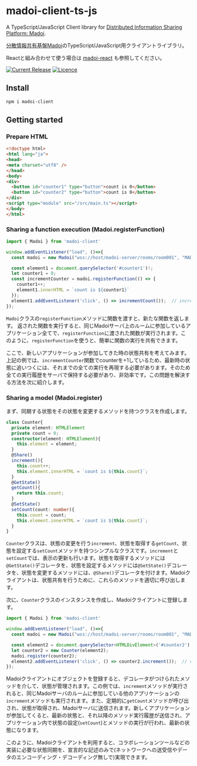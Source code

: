 # madoi-client-ts-js

A TypeScript/JavaScript Client library for <a href="https://github.com/kcg-edu-future-lab/madoi">Distributed Information Sharing Platform: Madoi</a>.

<a href="https://github.com/kcg-edu-future-lab/madoi">分散情報共有基盤Madoi</a>のTypeScript/JavaScript用クライアントライブラリ。

Reactと組み合わせて使う場合は <a href="https://github.com/kcg-edu-future-lab/madoi-client-react">madoi-react</a> も参照してください。

[![Current Release](https://img.shields.io/npm/v/madoi-client.svg)](https://www.npmjs.com/package/madoi-client)
[![Licence](https://img.shields.io/github/license/kcg-edu-future-lab/madoi-client-ts-js.svg)](https://github.com/kcg-edu-future-lab/madoi-client-ts-js/blob/master/LICENSE)

## Install

```bash
npm i madoi-client
```

## Getting started

### Prepare HTML

```html
<!doctype html>
<html lang="ja">
<head>
<meta charset="utf8" />
</head>
<body>
<div>
  <button id="counter1" type="button">count is 0</button>
  <button id="counter2" type="button">count is 0</button>
</div>
<script type="module" src="/src/main.ts"></script>
</body>
</html>
```


### Sharing a function execution (Madoi.registerFunction)

```ts
import { Madoi } from 'madoi-client'

window.addEventListener("load", ()=>{
  const madoi = new Madoi("wss://host/madoi-server/rooms/room001", "MADOI_API_KEY");

  const element1 = document.querySelector('#counter1')!;
  let counter1 = 0;
  const incrementCounter = madoi.registerFunction(() => {
    counter1++;
    element1.innerHTML = `count is ${counter1}`
  });
  element1.addEventListener('click', () => incrementCount());  // incrementCounter is executed at all applications joining same room.
});
```

`Madoi`クラスの`registerFunction`メソッドに関数を渡すと、新たな関数を返します。
返された関数を実行すると、同じMadoiサーバ上のルームに参加しているアプリケーション全てで、`registerFunction`に渡された関数が実行されます。このように、`registerFunction`を使うと、簡単に関数の実行を共有できます。

ここで、新しいアプリケーションが参加してきた時の状態共有を考えてみます。上記の例では、`incrementCounter`関数でcounterを+1しているため、最新時の状態に追いつくには、それまでの全ての実行を再現する必要があります。そのため全ての実行履歴をサーバで保持する必要があり、非効率です。この問題を解決する方法を次に紹介します。

### Sharing a model (Madoi.register)

まず、同期する状態をその状態を変更するメソッドを持つクラスを作成します。

```ts
class Counter{
  private element: HTMLElement
  private count = 0;
  constructor(element: HTMLElement){
    this.element = element;
  }
  @Share()
  increment(){
    this.count++;
    this.element.innerHTML = `count is ${this.count}`;
  }
  @GetState()
  getCount(){
    return this.count;
  }
  @SetState()
  setCount(count: number){
    this.count = count;
    this.element.innerHTML = `count is ${this.count}`;
  }
}
```

`Counter`クラスは、状態の変更を行う`increment`、状態を取得する`getCount`、状態を設定する`setCount`メソッドを持つシンプルなクラスです。`increment`と`setCount`では、表示の更新も行います。状態を取得するメソッドには`@GetState()`デコレータを、状態を設定するメソッドには`@SetState()`デコレータを、状態を変更するメソッドには、`@Share()`デコレータを付けます。Madoiクライアントは、状態共有を行うために、これらのメソッドを適切に呼び出します。

次に、`Counter`クラスのインスタンスを作成し、Madoiクライアントに登録します。

```ts
import { Madoi } from 'madoi-client'

window.addEventListener("load", ()=>{
  const madoi = new Madoi("wss://host/madoi-server/rooms/room001", "MADOI_API_KEY");

  const element2 = document.querySelector<HTMLDivElement>('#counter2')!;
  let counter2 = new Counter(element2);
  madoi.register(counter2);
  element2.addEventListener('click', () => counter2.increment());  // counter2.increment() is executed at all applications joining same room.
});
```

Madoiクライアントにオブジェクトを登録すると、デコレータがつけられたメソッドを介して、状態が管理されます。この例では、`increment`メソッドが実行されると、同じMadoiサーバのルームに参加している他のアプリケーションの`increment`メソッドも実行されます。また、定期的に`getCount`メソッドが呼び出され、状態が取得され、Madoiサーバに送信されます。新しくアプリケーションが参加してくると、最新の状態と、それ以降のメソッド実行履歴が送信され、アプリケーション内で状態の設定(`setCount`)とメソッドの実行が行われ、最新の状態になります。

このように、Madoiクライアントを利用すると、コラボレーションツールなどの実装に必要な状態同期を、宣言的な記述のみで(ネットワークへの送受信やデータのエンコーディング・デコーディング無しで)実現できます。
